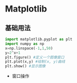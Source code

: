 # **Matplotlib**

## **基础用法**

```python
import matplotlib.pyplot as plt
import numpy as np
x=np.linspace(-1,1,50)
y=2^x+1
plt.figure() #定义一个图像窗口
plt.plot(x,y) #绘制(x, y)曲线
plt.show() #显示图像
```

* 窗口操作
